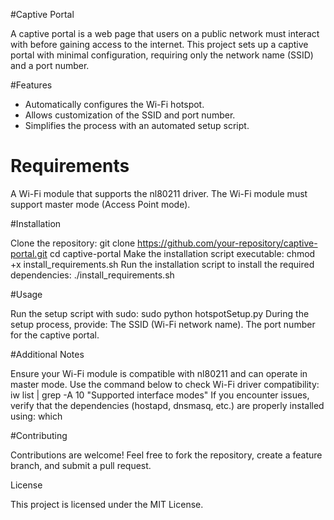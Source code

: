 #Captive Portal

A captive portal is a web page that users on a public network must interact with before gaining access to the internet. This project sets up a captive portal with minimal configuration, requiring only the network name (SSID) and a port number.

#Features

* Automatically configures the Wi-Fi hotspot.
* Allows customization of the SSID and port number.
* Simplifies the process with an automated setup script.

# Requirements

A Wi-Fi module that supports the nl80211 driver.
The Wi-Fi module must support master mode (Access Point mode).

#Installation

Clone the repository:
git clone https://github.com/your-repository/captive-portal.git
cd captive-portal
Make the installation script executable:
chmod +x install_requirements.sh
Run the installation script to install the required dependencies:
./install_requirements.sh

#Usage

Run the setup script with sudo:
sudo python hotspotSetup.py
During the setup process, provide:
The SSID (Wi-Fi network name).
The port number for the captive portal.

#Additional Notes

Ensure your Wi-Fi module is compatible with nl80211 and can operate in master mode.
Use the command below to check Wi-Fi driver compatibility:
iw list | grep -A 10 "Supported interface modes"
If you encounter issues, verify that the dependencies (hostapd, dnsmasq, etc.) are properly installed using:
which <command>

#Contributing

Contributions are welcome! Feel free to fork the repository, create a feature branch, and submit a pull request.

License

This project is licensed under the MIT License.
